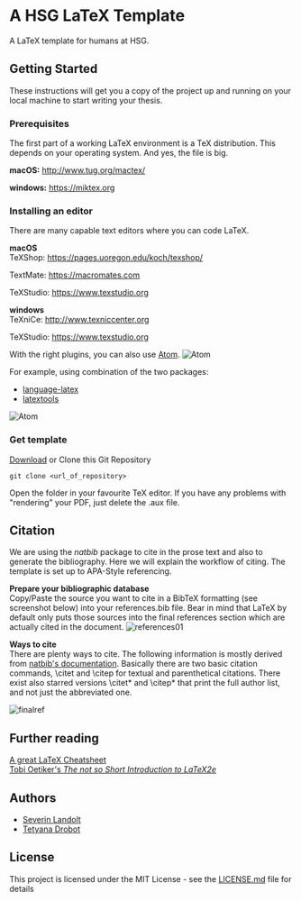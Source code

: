 # A HSG LaTeX Template

A LaTeX template for humans at HSG.

## Getting Started

These instructions will get you a copy of the project up and running on your local machine to start writing your thesis.

### Prerequisites
The first part of a working LaTeX environment is a TeX distribution. This depends on your operating system. And yes, the file is big.

**macOS:**
http://www.tug.org/mactex/

**windows:**
https://miktex.org

### Installing an editor

There are many capable text editors where you can code LaTeX.

**macOS**\
TeXShop: https://pages.uoregon.edu/koch/texshop/

TextMate: https://macromates.com

TeXStudio: https://www.texstudio.org

**windows**\
TeXniCe: http://www.texniccenter.org

TeXStudio: https://www.texstudio.org

With the right plugins, you can also use [Atom](https://atom.io).
![Atom](https://raw.githubusercontent.com/severinlandolt/hsg-latex-template/master/images/atom01.png)

For example, using combination of the two packages:

- [language-latex](https://atom.io/packages/language-latex)
- [latextools](https://atom.io/packages/latextools)

![Atom](https://raw.githubusercontent.com/severinlandolt/hsg-latex-template/master/images/atom02-packages.png)

### Get template

[Download](https://github.com/severinlandolt/hsg-latex-template/archive/master.zip) or Clone this Git Repository

```
git clone <url_of_repository>
```

Open the folder in your favourite TeX editor. If you have any problems with "rendering" your PDF, just delete the .aux file.

## Citation

We are using the _natbib_ package to cite in the prose text and also to generate the bibliography. Here we will explain the workflow of citing. The template is set up to APA-Style referencing.

**Prepare your bibliographic database**\
Copy/Paste the source you want to cite in a BibTeX formatting (see screenshot below) into your references.bib file. Bear in mind that LaTeX by default only puts those sources into the final references section which are actually cited in the document.
![references01](https://raw.githubusercontent.com/severinlandolt/hsg-latex-template/master/images/references01.png)



**Ways to cite**\
There are plenty ways to cite. The following information is mostly derived from [natbib's documentation](https://ctan.org/pkg/natbib?lang=de). Basically there are two basic citation commands, \citet and \citep for textual and parenthetical citations. There exist also starred versions \citet* and \citep* that print the full author list, and not just the abbreviated one.<br>

![finalref](https://raw.githubusercontent.com/severinlandolt/hsg-latex-template/master/images/finalref.png)

## Further reading

[A great LaTeX Cheatsheet](https://wch.github.io/latexsheet/)\
[Tobi Oetiker's *The not so Short Introduction to LaTeX2e*](https://tobi.oetiker.ch/lshort/lshort.pdf)

## Authors

* [Severin Landolt](https://github.com/severinlandolt)
* [Tetyana Drobot](https://github.com/deltani)

## License

This project is licensed under the MIT License - see the [LICENSE.md](https://github.com/severinlandolt/hsg-latex-template/blob/master/LICENSE) file for details
